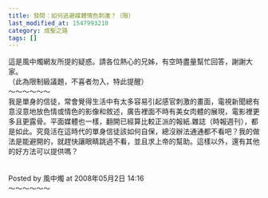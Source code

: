 ```yaml
---
title: 發問：如何逃避媒體情色刺激？（限）
last_modified_at: 1547993210
category: 成聖之路
tags: []
---
```


這是風中燭網友所提的疑惑。請各位熱心的兄姊，有空時盡量幫忙回答，謝謝大家。<br>（此為限制級議題，不喜者勿入，特此提醒）<br><!--more-->～～～～～～<br>我是單身的信徒，常會覺得生活中有太多容易引起感官刺激的畫面，電視新聞總有意沒意地放色情或情色的影像和敘述，廣告裡面不時有美女肉體的展現，電影裡更多且更露骨。平面媒體也一樣，翻開已經算比較正派的報紙.雜誌（時報週刊），都是如此。究竟活在這時代的單身信徒該如何自保，總沒辦法通通都不看吧？我的做法是能避開的，就趕快讓眼睛跳過不看，並且求上帝的幫助。這樣以外，還有其他的好方法可以提供嗎？<br><br><br>Posted by 風中燭 at 2008年05月2日 14:16 <br>～～～～～～
